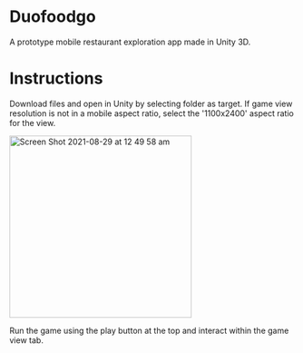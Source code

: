 # Duofoodgo
A prototype mobile restaurant exploration app made in Unity 3D.

# Instructions
Download files and open in Unity by selecting folder as target.
If game view resolution is not in a mobile aspect ratio, select the '1100x2400' aspect ratio for the view.

<img width="321" alt="Screen Shot 2021-08-29 at 12 49 58 am" src="https://user-images.githubusercontent.com/85169456/131221950-c2f9d571-ba6f-4564-b16f-a19851c4b579.png">

Run the game using the play button at the top and interact within the game view tab.

